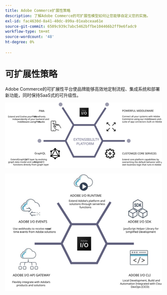 ```yaml
---
title: Adobe Commerce扩展性策略
description: 了解Adobe Commerce的可扩展性模型如何让您能够自定义您的实施。
exl-id: fac4630d-8a41-40dc-899a-01eabceaa61e
source-git-commit: 6509c939c7abc5462bffbe104466b2ff9e6fadc9
workflow-type: tm+mt
source-wordcount: '48'
ht-degree: 0%

---
```


# 可扩展性策略

Adobe Commerce的可扩展性平台使品牌能够高效地定制流程、集成系统和部署新功能，同时保持SaaS式的可升级性。

![Adobe Commerce扩展性策略图](../../assets/playbooks/extensibility-strategy-1.svg)

![Adobe Commerce扩展性策略图](../../assets/playbooks/extensibility-strategy-2.svg)
